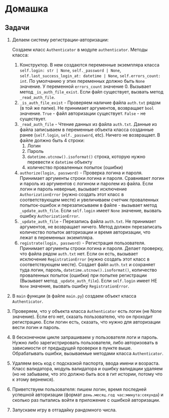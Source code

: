 # Домашка

## Задачи

1. Делаем систему регистрации-авторизации:

   Создаем класс `Authenticator` в модуле `authenticator`. Методы класса:
   1. Конструктор. В нем создаются переменные экземпляра класса `self.login: str | None`, `self._password | None`, `self.last_success_login_at: datetime | None`, `self.errors_count: int`. По умолчанию у этих переменных должно быть `None` значение. У переменной `errors_count` значение 0. Вызывает метод `_is_auth_file_exist`. Если файл существует, вызвать метод `_read_auth_file`.
   2. `_is_auth_file_exist` - Проверяем наличие файла `auth.txt` рядом (в той же папке). Не принимает аргументов, возвращает `bool` значение. `True` - файл авторизации существует. `False` - не существует.
   3. `_read_auth_file` - Чтение данных из файла `auth.txt`. Данные из файла записываем в переменные объекта класса созданные ранее (`self.login`, `self._password`, etc). Ничего не возвращает. В файле должно быть 4 строки:
      1. Логин
      2. Пароль
      3. `datetime.utcnow().isoformat()` строка, которую нужно перевести к `datetime` объекту
      4. количество проваленных попыток (ошибки)
   4. `authorize(login, password)` - Проверка логина и пароля. Принимает аргументы строки логина и пароля. Сравнивает логин и пароль из аргументов с логином и паролем из файла. Если логин и пароль неверные, вызывает исключение `AuthorizationError` (нужно создать этот класс в соответствующем месте) и увеличиваем счетчик проваленных попыток-ошибок и перезаписываем в файле - вызывает метод `_update_auth_file`. Если `self.login` имеет `None` значение, вызвать ошибку `AuthorizationError`.
   5. `_update_auth_file` - Перезапись файла `auth.txt`. Не принимает аргументов, не возвращает ничего. Метод должен перезаписать количество попыток авторизации и время авторизации, что лежат в переменных экземпляра.
   6. `registrate(login, password)` - Регистрация пользователя. Принимает аргументы строки логина и пароля. Делает проверку, что файла рядом `auth.txt` нет. Если он есть, вызывает исключение `RegistrationError` (нужно создать этот класс в соответствующем месте). Создает файл `auth.txt` и сохраняет туда логин, пароль, `datetime.utcnow().isoformat()`, количество проваленных попыток (ошибки) при попытке регистрации (Вызывает метод `_update_auth_file`). Если `self.login` имеет НЕ `None` значение, вызвать ошибку `RegistrationError`.
2. В `main` функции (в файле `main.py`) создаем объект класса `Authenticator`.
3. Проверяем, что у объекта класса `Authenticator` есть логин (не None значение). Если его нет, сказать пользователю, что он проходит регистрацию. Если логин есть, сказать, что нужно для авторизации вести логин и пароль.
4. В бесконечном цикле запрашиваем у пользователя логи и пароль. Нужно либо зарегистрировать пользователя, либо авторизовать в зависимости от предыдущей проверки в пункте выше. Обрабатывать ошибки, вызываемые методами класса `Authenticator`.
5. Удаляем весь код с подсказкой паспорта, ввода имени и возраста. Класс валидатора, модуль валидатора и ошибку валидации удаляем (но не забываем, что это должно быть все в гит истории, потому что к этому вернемся).
6. Приветствуем пользователя: пишем логин, время последней успешной авторизации (формат `день.месяц.год час:минута:секунда`) и сколько раз пытались войти в приложение с ошибкой авторизации.
7. Запускаем игру в отгадайку рандомного числа.
